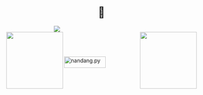<h1 align="center">👋</h1><style> .sigle {margin-left: auto;margin-right: auto;width: 50%;}</style><div class="sigle"><a href="https://github.com/nandangpy/"><img src="https://github-readme-stats.vercel.app/api/top-langs/?username=nandangpy&hide=html,css,scss,html&layout=compact&theme=merko"></a></div><a href="https://github.com/nandangpy/"><img align="left" src="https://github-readme-streak-stats.herokuapp.com/?user=nandangpy&theme=merko" style="width:150px"/></a><a href="https://github.com/nandangpy/"><img align="right" src="https://github-readme-stats.vercel.app/api?username=nandangpy&show_icons=true&theme=merko" style="width:150px"></a><div><br><br><br><p><a href="https://www.buymeacoffee.com/nandang.py"> <img align="left" position="fixed" src="https://cdn.buymeacoffee.com/buttons/v2/default-yellow.png" height="30" width="110" alt="nandang.py" /></a></p><div>
